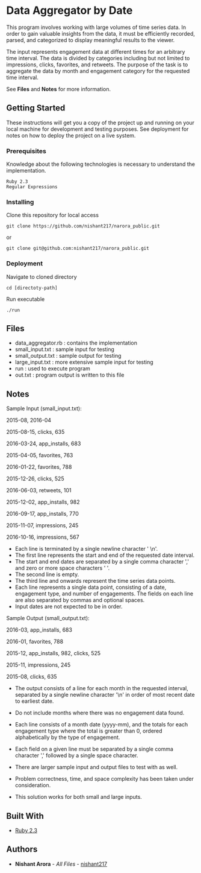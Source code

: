 # Data Aggregator by Date

This program involves working with large volumes of time series data. In order
to gain valuable insights from the data, it must be efficiently recorded,
parsed, and categorized to display meaningful results to the viewer.

The input represents engagement data at different times for an arbitrary time
interval. The data is divided by categories including but not limited to
impressions, clicks, favorites, and retweets. The purpose of the task is to
aggregate the data by month and engagement category for the requested
time interval.

See **Files** and **Notes** for more information.


## Getting Started

These instructions will get you a copy of the project up and running on your local machine for development and testing purposes. See deployment for notes on how to deploy the project on a live system.

### Prerequisites
Knowledge about the following technologies is necessary to understand the implementation.
```
Ruby 2.3
Regular Expressions
```

### Installing

Clone this repository for local access
```
git clone https://github.com/nishant217/narora_public.git
```
or
```
git clone git@github.com:nishant217/narora_public.git
```

### Deployment

Navigate to cloned directory
```
cd [directoty-path]
```

Run executable
```
./run
```

## Files
* data_aggregator.rb : contains the implementation
* small_input.txt : sample input for testing
* small_output.txt : sample output for testing
* large_input.txt : more extensive sample input for testing
* run : used to execute program
* out.txt : program output is written to this file

## Notes
Sample Input (small_input.txt):

2015-08, 2016-04

2015-08-15, clicks, 635

2016-03-24, app_installs, 683

2015-04-05, favorites, 763

2016-01-22, favorites, 788

2015-12-26, clicks, 525

2016-06-03, retweets, 101

2015-12-02, app_installs, 982

2016-09-17, app_installs, 770

2015-11-07, impressions, 245

2016-10-16, impressions, 567

* Each line is terminated by a single newline character ' \n'.
* The first line represents the start and end of the requested date interval.
* The start and end dates are separated by a single comma character ',' and zero or more space characters ' '.
* The second line is empty.
* The third line and onwards represent the time series data points.
* Each line represents a single data point, consisting of a date, engagement type, and number of engagements. The fields on each line are also separated by commas and optional spaces.
* Input dates are not expected to be in order.

Sample Output (small_output.txt):

2016-03, app_installs, 683

2016-01, favorites, 788

2015-12, app_installs, 982, clicks, 525

2015-11, impressions, 245

2015-08, clicks, 635

* The output consists of a line for each month in the requested interval, separated by a single newline character '\n' in order of most recent date to earliest date.
* Do not include months where there was no engagement data found.
* Each line consists of a month date (yyyy-mm), and the totals for each engagement type where the total is greater than 0, ordered alphabetically by the type of engagement.
* Each field on a given line must be separated by a single comma character ',' followed by a single space character.


* There are larger sample input and output files to test with as well.
* Problem correctness, time, and space complexity has been taken under consideration.
* This solution works for both small and large inputs.

## Built With

* [Ruby 2.3](https://www.ruby-lang.org/en/)


## Authors

* **Nishant Arora** - *All Files* - [nishant217](https://github.com/nishant217)
